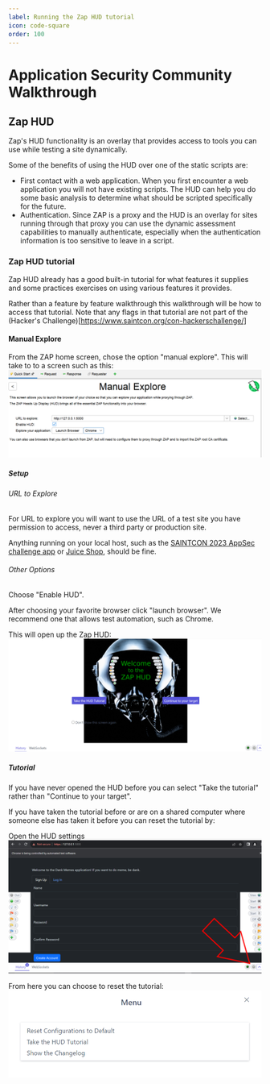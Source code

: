 ```yaml
---
label: Running the Zap HUD tutorial
icon: code-square
order: 100
---
```


# Application Security Community Walkthrough

## Zap HUD
Zap's HUD functionality is an overlay that provides access to tools you can use while testing a site dynamically.

Some of the benefits of using the HUD over one of the static scripts are:
- First contact with a web application.  When you first encounter a web application you will not have existing scripts.  The HUD can help you do some basic analysis to determine what should be scripted specifically for the future.
- Authentication.  Since ZAP is a proxy and the HUD is an overlay for sites running through that proxy you can use the dynamic assessment capabilities to manually authenticate, especially when the authentication information is too sensitive to leave in a script.

### Zap HUD tutorial
Zap HUD already has a good built-in tutorial for what features it supplies and some practices exercises on using various features it provides. 

Rather than a feature by feature walkthrough this walkthrough will be how to access that tutorial.
Note that any flags in that tutorial are not part of the (Hacker's Challenge)[https://www.saintcon.org/con-hackerschallenge/]

#### Manual Explore
From the ZAP home screen, chose the option "manual explore".  This will take to to a screen such as this:
![](/static/zap/manual-explore.png)

##### Setup

###### URL to Explore
For URL to explore you will want to use the URL of a test site you have permission to access, never a third party or production site.

Anything running on your local host, such as the [SAINTCON 2023 AppSec challenge app](https://appsec.saintcon.community/challenge) or [Juice Shop](https://owasp.org/www-project-juice-shop/), should be fine.

###### Other Options
Choose "Enable HUD".

After choosing your favorite browser click "launch browser".
We recommend one that allows test automation, such as Chrome.

This will open up the Zap HUD:
![](/static/zap/HUD-start.png)

##### Tutorial
If you have never opened the HUD before you can select "Take the tutorial" rather than "Continue to your target".

If you have taken the tutorial before or are on a shared computer where someone else has taken it before you can reset the tutorial by:

Open the HUD settings
![](/static/zap/HUD-menu.png)

From here you can choose to reset the tutorial:
![](/static/zap/HUD-menu-retake-tutorial.png)

